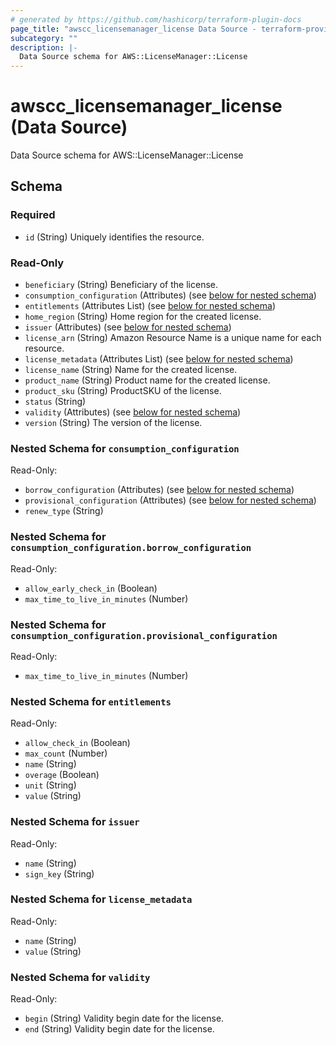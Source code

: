 ```yaml
---
# generated by https://github.com/hashicorp/terraform-plugin-docs
page_title: "awscc_licensemanager_license Data Source - terraform-provider-awscc"
subcategory: ""
description: |-
  Data Source schema for AWS::LicenseManager::License
---
```


# awscc_licensemanager_license (Data Source)

Data Source schema for AWS::LicenseManager::License



<!-- schema generated by tfplugindocs -->
## Schema

### Required

- `id` (String) Uniquely identifies the resource.

### Read-Only

- `beneficiary` (String) Beneficiary of the license.
- `consumption_configuration` (Attributes) (see [below for nested schema](#nestedatt--consumption_configuration))
- `entitlements` (Attributes List) (see [below for nested schema](#nestedatt--entitlements))
- `home_region` (String) Home region for the created license.
- `issuer` (Attributes) (see [below for nested schema](#nestedatt--issuer))
- `license_arn` (String) Amazon Resource Name is a unique name for each resource.
- `license_metadata` (Attributes List) (see [below for nested schema](#nestedatt--license_metadata))
- `license_name` (String) Name for the created license.
- `product_name` (String) Product name for the created license.
- `product_sku` (String) ProductSKU of the license.
- `status` (String)
- `validity` (Attributes) (see [below for nested schema](#nestedatt--validity))
- `version` (String) The version of the license.

<a id="nestedatt--consumption_configuration"></a>
### Nested Schema for `consumption_configuration`

Read-Only:

- `borrow_configuration` (Attributes) (see [below for nested schema](#nestedatt--consumption_configuration--borrow_configuration))
- `provisional_configuration` (Attributes) (see [below for nested schema](#nestedatt--consumption_configuration--provisional_configuration))
- `renew_type` (String)

<a id="nestedatt--consumption_configuration--borrow_configuration"></a>
### Nested Schema for `consumption_configuration.borrow_configuration`

Read-Only:

- `allow_early_check_in` (Boolean)
- `max_time_to_live_in_minutes` (Number)


<a id="nestedatt--consumption_configuration--provisional_configuration"></a>
### Nested Schema for `consumption_configuration.provisional_configuration`

Read-Only:

- `max_time_to_live_in_minutes` (Number)



<a id="nestedatt--entitlements"></a>
### Nested Schema for `entitlements`

Read-Only:

- `allow_check_in` (Boolean)
- `max_count` (Number)
- `name` (String)
- `overage` (Boolean)
- `unit` (String)
- `value` (String)


<a id="nestedatt--issuer"></a>
### Nested Schema for `issuer`

Read-Only:

- `name` (String)
- `sign_key` (String)


<a id="nestedatt--license_metadata"></a>
### Nested Schema for `license_metadata`

Read-Only:

- `name` (String)
- `value` (String)


<a id="nestedatt--validity"></a>
### Nested Schema for `validity`

Read-Only:

- `begin` (String) Validity begin date for the license.
- `end` (String) Validity begin date for the license.
